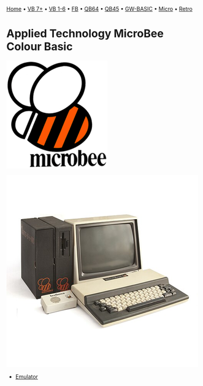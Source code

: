 [Home](https://gotbasic.com) • [VB 7+](vb.md) • [VB 1-6](vb6.md) • [FB](freebasic.md) • [QB64](qb64.md) • [QB45](qb.md) • [GW-BASIC](gw-basic.md) • [Micro](micro.md) • [Retro](retro.md)

# Applied Technology MicroBee Colour Basic

![Microbee](images/microbee_logo.gif)

![Microbee](images/microbee.jpg)

- [Emulator](http://nanowasp.org/)
